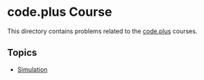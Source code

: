 # code.plus Course

This directory contains problems related to the [code.plus](https://code.plus/) courses.

## Topics
- [Simulation](simulation)